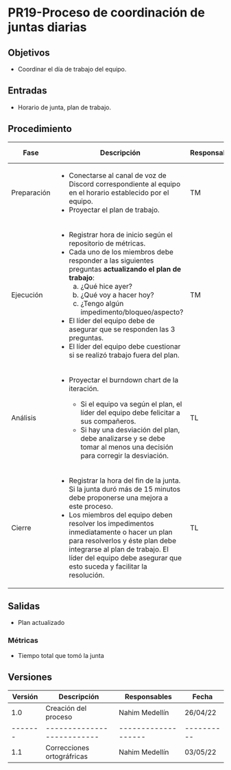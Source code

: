 # PR19-Proceso de coordinación de juntas diarias

## Objetivos
- Coordinar el día de trabajo del equipo.


## Entradas
- Horario de junta, plan de trabajo.

## Procedimiento
<table>
    <thead>
        <th>Fase</th>
        <th>Descripción</th>
        <th>Responsables</th>
        <th>Áreas CMMI</th>
    </thead>

<tbody>
    <tr>
      <td>Preparación</td>
      <td>
        <ul>
        <li>
            Conectarse al canal de voz de Discord correspondiente al equipo en el horario establecido por el equipo.
            </li>
            <li>
            Proyectar el plan de trabajo.
            </li>
        </ul>
      </td>
      <td>TM</td>
      <td>
        --
      </td>
    </tr>
    <tr>
      <td>Ejecución</td>
      <td>
        <ul>
        <li>Registrar hora de inicio según el repositorio de métricas.</li>
        <li>Cada uno de los miembros debe responder a las siguientes preguntas <b>actualizando el plan de trabajo</b>:
            <ol type="a">
                <li>¿Qué hice ayer?</li>
                <li>¿Qué voy a hacer hoy?</li>
                <li>¿Tengo algún impedimento/bloqueo/aspecto?</li>
            </ol></li>
            <li>El líder del equipo debe de asegurar que se responden las 3 preguntas.</li>
            <li>El líder del equipo debe cuestionar si se realizó trabajo fuera del plan.</li>
        </ul>
      </td>
      <td>TM</td>
      <td>
        --
      </td>
    </tr>
    <tr>
      <td>Análisis</td>
      <td>
      <ul>
      <li>Proyectar el burndown chart de la iteración.</li>
        <ul>
        <li>Si el equipo va según el plan, el líder del equipo debe felicitar a sus compañeros.</li>
        <li>Si hay una desviación del plan, debe analizarse y se debe tomar al menos una decisión para corregir la desviación.</li>
        </ul>
      </ul>
      </td>
      <td>TL</td>
      <td>
        --
      </td>
    </tr>
       <tr>
      <td>Cierre</td>
      <td>
      <ul>
        <li>Registrar la hora del fin de la junta. Si la junta duró más de 15 minutos debe proponerse una mejora a este proceso.</li>
        <li>Los miembros del equipo deben resolver los impedimentos inmediatamente o hacer un plan para resolverlos y éste plan debe integrarse al plan de trabajo. El líder del equipo debe asegurar que esto suceda y facilitar la resolución.</li>
      </ul>
      </td>
      <td>TL</td>
      <td>
        --
      </td>
    </tr>
  </tbody>
</table>

## Salidas
- Plan actualizado


### Métricas
- Tiempo total que tomó la junta



## Versiones
| Versión | Descripción                | Responsables        | Fecha      |
| ------- | -------------------------- | ------------------- | ---------- |
| 1.0     | Creación del proceso       | Nahim Medellín      | 26/04/22   |
| ------- | -------------------------- | ------------------- | ---------- |
| 1.1     | Correcciones ortográfricas | Nahim Medellín      | 03/05/22   |

